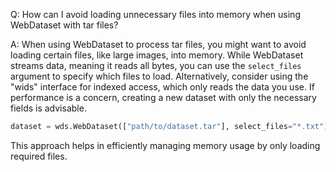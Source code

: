 Q: How can I avoid loading unnecessary files into memory when using WebDataset with tar files?

A: When using WebDataset to process tar files, you might want to avoid loading certain files, like large images, into memory. While WebDataset streams data, meaning it reads all bytes, you can use the `select_files` argument to specify which files to load. Alternatively, consider using the "wids" interface for indexed access, which only reads the data you use. If performance is a concern, creating a new dataset with only the necessary fields is advisable.

```python
dataset = wds.WebDataset(["path/to/dataset.tar"], select_files="*.txt")
```

This approach helps in efficiently managing memory usage by only loading required files.
